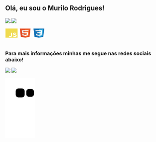 ## Olá, eu sou o Murilo Rodrigues!

<div>
  <a href="https://github.com/murilorgalvao/github-readme-stats">
    <img align="center" src="https://github-readme-stats.vercel.app/api?username=murilorgalvao&show_icons=true&theme=dracula&include_all_commits=true&count_private=true" />
  </a>
  <a href="https://github.com/murilorgalvao/github-readme-stats">
    <img align="center" src="https://github-readme-stats.vercel.app/api/top-langs/?username=murilorgalvao&theme=dracula&layout=compact" />
  </a>
</div>
<div style="display: inline_block"><br>
  <img align="center" alt="Js" height="30" width="40" src="https://raw.githubusercontent.com/devicons/devicon/master/icons/javascript/javascript-plain.svg">
  <img align="center" alt="HTML" height="30" width="40" src="https://raw.githubusercontent.com/devicons/devicon/master/icons/html5/html5-original.svg">
  <img align="center" alt="CSS" height="30" width="40" src="https://raw.githubusercontent.com/devicons/devicon/master/icons/css3/css3-original.svg">
</div>

 <br>
 
  ### Para mais informações minhas me segue nas redes sociais abaixo!
 
<div> 
  <a href = "mailto:murilo.rgalvao23@gmail.com"><img src="https://img.shields.io/badge/-Gmail-%23333?style=for-the-badge&logo=gmail&logoColor=white" target="_blank"></a>
  <a href="https://www.linkedin.com/in/murilorgalvao/" target="_blank"><img src="https://img.shields.io/badge/-LinkedIn-%230077B5?style=for-the-badge&logo=linkedin&logoColor=white" target="_blank"></a> 
 
  ![Snake animation](https://github.com/murilorgalvao/murilorgalvao/blob/output/github-contribution-grid-snake.svg)

</div>
